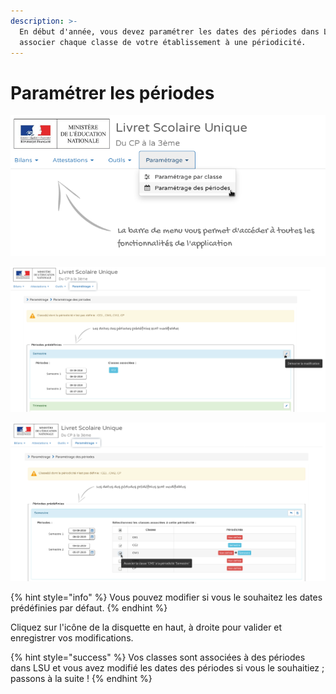 ```yaml
---
description: >-
  En début d'année, vous devez paramétrer les dates des périodes dans LSU et
  associer chaque classe de votre établissement à une périodicité.
---
```


# Paramétrer les périodes

![Cliquez sur le menu &quot;Param&#xE9;trage par classe&quot; puis sur &quot;Param&#xE9;trage des p&#xE9;riodes&quot;](../../../.gitbook/assets/periodes%20%281%29.png)

![Cliquez sur l&apos;ic&#xF4;ne du crayon, dans l&apos;en-t&#xEA;te de section de la p&#xE9;riodicit&#xE9; que vous souhaitez affecter &#xE0; votre classe.](../../../.gitbook/assets/associer_classe_periode1.png)

![Cochez les cases pour les classes &#xE0; associer &#xE0; la p&#xE9;riodicit&#xE9;.](../../../.gitbook/assets/associer_periode2.png)

{% hint style="info" %}
Vous pouvez modifier si vous le souhaitez les dates prédéfinies par défaut.
{% endhint %}

Cliquez sur l'icône de la disquette en haut, à droite pour valider et enregistrer vos modifications.

{% hint style="success" %}
Vos classes sont associées à des périodes dans LSU et vous avez modifié les dates des périodes si vous le souhaitiez ; passons à la suite !
{% endhint %}


